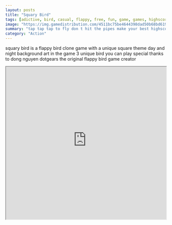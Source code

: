 ```yaml
---
layout: posts
title: "Squary Bird"
tags: [adictive, bird, casual, flappy, free, fun, game, games, highscore, html5, pipes, play, skill, square, tap, hard, constrtuct2, dreamly, free, online, games, oyna, game, free, games, play, play, games]
image: "https://img.gamedistribution.com/4511bc75be4644398dad50b68bd61956-512x384.jpeg"
summary: "tap tap tap to fly don t hit the pipes make your best highscore  free online games oyna game free games play play games"
category: "Action"
---
```


squary bird is a flappy bird clone game with a unique square theme day and night background art in the game 3 unique bird you can play special thanks to dong nguyen dotgears the original flappy bird game creator

<iframe width="100%" height="480px;" src="https://html5.gamedistribution.com/4511bc75be4644398dad50b68bd61956/"></iframe>